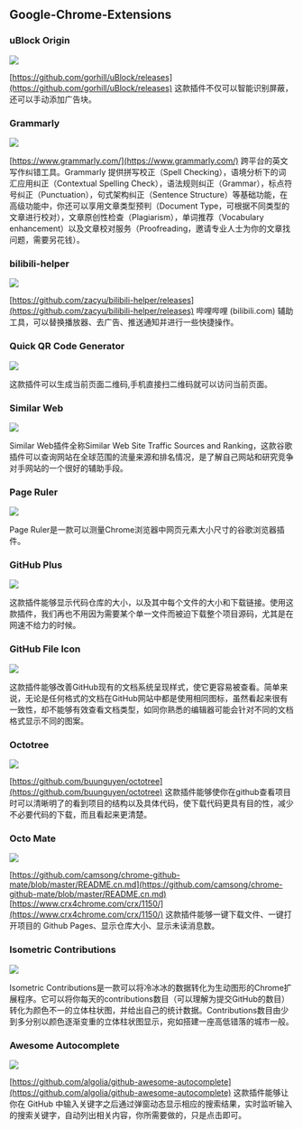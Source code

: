 ## Google-Chrome-Extensions

### uBlock Origin

![](http://pco46wcft.bkt.clouddn.com/zhouie/Google-Chrome-Extensions/1.png)

[https://github.com/gorhill/uBlock/releases](https://github.com/gorhill/uBlock/releases)
这款插件不仅可以智能识别屏蔽，还可以手动添加广告块。

### Grammarly

![](http://pco46wcft.bkt.clouddn.com/zhouie/Google-Chrome-Extensions/2.jpg)

[https://www.grammarly.com/](https://www.grammarly.com/)
跨平台的英文写作纠错工具。Grammarly 提供拼写校正（Spell Checking），语境分析下的词汇应用纠正（Contextual Spelling Check），语法规则纠正（Grammar），标点符号纠正（Punctuation），句式架构纠正（Sentence Structure）等基础功能，在高级功能中，你还可以享用文章类型预判（Document Type，可根据不同类型的文章进行校对），文章原创性检查（Plagiarism），单词推荐（Vocabulary enhancement）以及文章校对服务（Proofreading，邀请专业人士为你的文章找问题，需要另花钱）。

### bilibili-helper

![](http://pco46wcft.bkt.clouddn.com/zhouie/Google-Chrome-Extensions/3.png)

[https://github.com/zacyu/bilibili-helper/releases](https://github.com/zacyu/bilibili-helper/releases)
哔哩哔哩 (bilibili.com) 辅助工具，可以替换播放器、去广告、推送通知并进行一些快捷操作。

### Quick QR Code Generator

![](http://pco46wcft.bkt.clouddn.com/zhouie/Google-Chrome-Extensions/4.gif)

这款插件可以生成当前页面二维码,手机直接扫二维码就可以访问当前页面。

### Similar Web

![](http://pco46wcft.bkt.clouddn.com/zhouie/Google-Chrome-Extensions/5.jpg)

Similar Web插件全称Similar Web Site Traffic Sources and Ranking，这款谷歌插件可以查询网站在全球范围的流量来源和排名情况，是了解自己网站和研究竞争对手网站的一个很好的辅助手段。

### Page Ruler

![](http://pco46wcft.bkt.clouddn.com/zhouie/Google-Chrome-Extensions/6.jpg)

Page Ruler是一款可以测量Chrome浏览器中网页元素大小尺寸的谷歌浏览器插件。

### GitHub Plus

![](http://pco46wcft.bkt.clouddn.com/zhouie/Google-Chrome-Extensions/7.png)

这款插件能够显示代码仓库的大小，以及其中每个文件的大小和下载链接。使用这款插件，我们再也不用因为需要某个单一文件而被迫下载整个项目源码，尤其是在网速不给力的时候。

### GitHub File Icon

![](http://pco46wcft.bkt.clouddn.com/zhouie/Google-Chrome-Extensions/8.png)

这款插件能够改善GitHub现有的文档系统呈现样式，使它更容易被查看。简单来说，无论是任何格式的文档在GitHub网站中都是使用相同图标，虽然看起来很有一致性，却不能够有效查看文档类型，如同你熟悉的编辑器可能会针对不同的文档格式显示不同的图案。

### Octotree

![](http://pco46wcft.bkt.clouddn.com/zhouie/Google-Chrome-Extensions/9.gif)

[https://github.com/buunguyen/octotree](https://github.com/buunguyen/octotree)
这款插件能够使你在github查看项目时可以清晰明了的看到项目的结构以及具体代码，使下载代码更具有目的性，减少不必要代码的下载，而且看起来更清楚。

### Octo Mate

![](http://pco46wcft.bkt.clouddn.com/zhouie/Google-Chrome-Extensions/10.jpg)

[https://github.com/camsong/chrome-github-mate/blob/master/README.cn.md](https://github.com/camsong/chrome-github-mate/blob/master/README.cn.md)
[https://www.crx4chrome.com/crx/1150/](https://www.crx4chrome.com/crx/1150/)
这款插件能够一键下载文件、一键打开项目的 Github Pages、显示仓库大小、显示未读消息数。

### Isometric Contributions

![](http://pco46wcft.bkt.clouddn.com/zhouie/Google-Chrome-Extensions/11.jpg)

Isometric Contributions是一款可以将冷冰冰的数据转化为生动图形的Chrome扩展程序。它可以将你每天的contributions数目（可以理解为提交GitHub的数目）转化为颜色不一的立体柱状图，并给出自己的统计数据。Contributions数目由少到多分别以颜色逐渐变重的立体柱状图显示，宛如搭建一座高低错落的城市一般。 

### Awesome Autocomplete

![](http://pco46wcft.bkt.clouddn.com/zhouie/Google-Chrome-Extensions/12.gif)

[https://github.com/algolia/github-awesome-autocomplete](https://github.com/algolia/github-awesome-autocomplete)
这款插件能够让你在 GitHub 中输入关键字之后通过弹窗动态显示相应的搜索结果，实时监听输入的搜索关键字，自动列出相关内容，你所需要做的，只是点击即可。